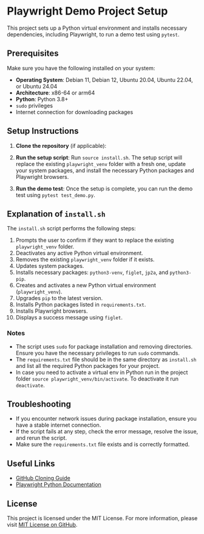 # Playwright Demo Project Setup

This project sets up a Python virtual environment and installs necessary dependencies, including Playwright, to run a demo test using `pytest`.

## Prerequisites

Make sure you have the following installed on your system:

- **Operating System**: Debian 11, Debian 12, Ubuntu 20.04, Ubuntu 22.04, or Ubuntu 24.04
- **Architecture**: x86-64 or arm64
- **Python**: Python 3.8+
- `sudo` privileges
- Internet connection for downloading packages

## Setup Instructions

1. **Clone the repository** (if applicable):

2. **Run the setup script**:
Run `source install.sh`. The setup script will replace the existing `playwright_venv` folder with a fresh one, update your system packages, and install the necessary Python packages and Playwright browsers.

3. **Run the demo test**:
Once the setup is complete, you can run the demo test using `pytest test_demo.py`.

## Explanation of `install.sh`

The `install.sh` script performs the following steps:
1. Prompts the user to confirm if they want to replace the existing `playwright_venv` folder.
2. Deactivates any active Python virtual environment.
3. Removes the existing `playwright_venv` folder if it exists.
4. Updates system packages.
5. Installs necessary packages: `python3-venv`, `figlet`, `jp2a`, and `python3-pip`.
6. Creates and activates a new Python virtual environment (`playwright_venv`).
7. Upgrades `pip` to the latest version.
8. Installs Python packages listed in `requirements.txt`.
9. Installs Playwright browsers.
10. Displays a success message using `figlet`.

### Notes

- The script uses `sudo` for package installation and removing directories. Ensure you have the necessary privileges to run `sudo` commands.
- The `requirements.txt` file should be in the same directory as `install.sh` and list all the required Python packages for your project.
- In case you need to activate a virtual env in Python run in the project folder `source playwright_venv/bin/activate`. To deactivate it run `deactivate`.

## Troubleshooting

- If you encounter network issues during package installation, ensure you have a stable internet connection.
- If the script fails at any step, check the error message, resolve the issue, and rerun the script.
- Make sure the `requirements.txt` file exists and is correctly formatted.

## Useful Links

- [GitHub Cloning Guide](https://docs.github.com/en/repositories/creating-and-managing-repositories/cloning-a-repository)
- [Playwright Python Documentation](https://playwright.dev/python/docs/intro)


## License

This project is licensed under the MIT License.
For more information, please visit [MIT License on GitHub](https://github.com/git/git-scm.com/blob/main/MIT-LICENSE.txt).
